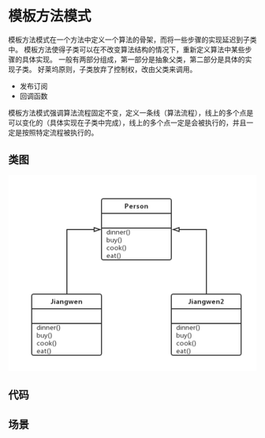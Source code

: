 # 模板方法模式

模板方法模式在一个方法中定义一个算法的骨架，而将一些步骤的实现延迟到子类中。
模板方法使得子类可以在不改变算法结构的情况下，重新定义算法中某些步骤的具体实现。
一般有两部分组成，第一部分是抽象父类，第二部分是具体的实现子类。
好莱坞原则，子类放弃了控制权，改由父类来调用。

- 发布订阅
- 回调函数

模板方法模式强调算法流程固定不变，定义一条线（算法流程），线上的多个点是可以变化的（具体实现在子类中完成），线上的多个点一定是会被执行的，并且一定是按照特定流程被执行的。

## 类图

![img](template-method.jpeg)

## 代码

## 场景

